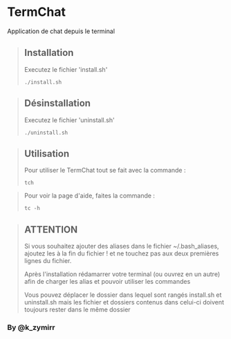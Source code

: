 # TermChat 
Application de chat depuis le terminal 

> ## Installation 
> Executez le fichier 'install.sh' 
> ```
> ./install.sh
> ```

> ## Désinstallation 
> Executez le fichier 'uninstall.sh' 
> ```
> ./uninstall.sh
> ```

> ## Utilisation
> Pour utiliser le TermChat tout se fait avec la commande : 
> ```
> tch
> ```

> Pour voir la page d'aide, faites la commande : 
> ```
> tc -h
> ```

> ## ATTENTION
> Si vous souhaitez ajouter des aliases dans le fichier ~/.bash_aliases, ajoutez les à la fin du fichier ! et ne touchez pas aux deux premières lignes du fichier.
> 
> Après l'installation rédamarrer votre terminal (ou ouvrez en un autre) afin de charger les alias et pouvoir utiliser les commandes
> 
> Vous pouvez déplacer le dossier dans lequel sont rangés install.sh et uninstall.sh mais les fichier et dossiers contenus dans celui-ci doivent toujours rester dans le même dossier

### By @k_zymirr
